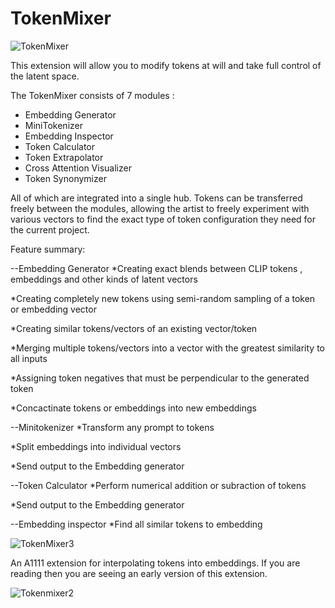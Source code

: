 # TokenMixer
![TokenMixer](https://github.com/Nekos4Lyfe/TokenMixer/assets/130230016/1b778d54-624a-4802-a319-06d5f63f7d38)

This extension will allow you to modify tokens at will and take full control of the latent space. 

The TokenMixer consists of 7 modules : 
 - Embedding Generator
 - MiniTokenizer
 - Embedding Inspector
 - Token Calculator
 - Token Extrapolator
 - Cross Attention Visualizer
 - Token Synonymizer
 
All of which are integrated into a single hub. Tokens can be transferred freely between the modules, allowing the artist to freely experiment with various vectors to find the exact type of token configuration they need for the current project. 

Feature summary:

--Embedding Generator
*Creating exact blends between CLIP tokens , embeddings and other kinds of latent vectors

*Creating completely new tokens using semi-random sampling of a token or embedding vector

*Creating similar tokens/vectors of an existing vector/token

*Merging multiple tokens/vectors into a vector with the greatest similarity to all inputs

*Assigning token negatives that must be perpendicular to the generated token

*Concactinate tokens or embeddings into new embeddings

--Minitokenizer
*Transform any prompt to tokens

*Split embeddings into individual vectors

*Send output to the Embedding generator

--Token Calculator
*Perform numerical addition or subraction of tokens

*Send output to the Embedding generator

--Embedding inspector
*Find all similar tokens to embedding


![TokenMixer3](https://github.com/Nekos4Lyfe/TokenMixer/assets/130230016/48b1b3e7-d2f3-40c4-81c6-d282326df130)

An A1111 extension for interpolating tokens into embeddings. 
If you are reading then you are seeing an early version of this extension. 


![Tokenmixer2](https://github.com/Nekos4Lyfe/TokenMixer/assets/130230016/acd006f2-3e5a-4f2e-af1e-3f6d7e834385)





